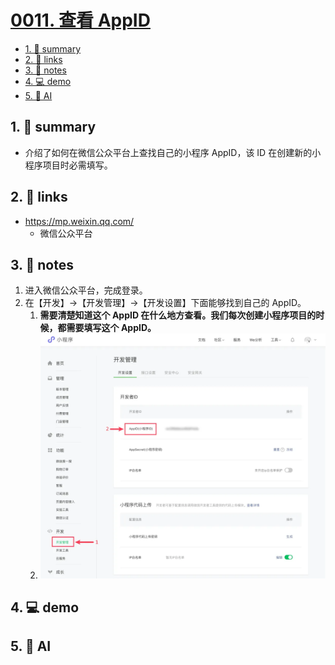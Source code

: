 # [0011. 查看 AppID](https://github.com/Tdahuyou/miniprogram-wechat/tree/main/0011.%20%E6%9F%A5%E7%9C%8B%20AppID)


<!-- region:toc -->
- [1. 📝 summary](#1--summary)
- [2. 🔗 links](#2--links)
- [3. 📒 notes](#3--notes)
- [4. 💻 demo](#4--demo)
- [5. 🤖 AI](#5--ai)
<!-- endregion:toc -->

## 1. 📝 summary
  - 介绍了如何在微信公众平台上查找自己的小程序 AppID，该 ID 在创建新的小程序项目时必需填写。

## 2. 🔗 links

- https://mp.weixin.qq.com/
  - 微信公众平台

## 3. 📒 notes

1. 进入微信公众平台，完成登录。
2. 在【开发】->【开发管理】->【开发设置】下面能够找到自己的 AppID。
   1. **需要清楚知道这个 AppID 在什么地方查看。我们每次创建小程序项目的时候，都需要填写这个 AppID。**
   2. ![](md-imgs/2024-10-23-13-38-11.png)

## 4. 💻 demo
## 5. 🤖 AI